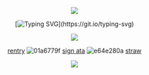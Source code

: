 <div align="center">
  
  ![](https://komarev.com/ghpvc/?username=devimccallion&label=Page+Views&color=1f9400) 

  [![Typing SVG](https://readme-typing-svg.demolab.com?font=Fira+Code&pause=1000&color=1F9400&center=true&width=435&lines=I+have+an+adventure+to+get+on+with!)](https://git.io/typing-svg)
  
![](https://i.postimg.cc/bN63kQ9V/IMG-7782.gif)

[rentry](https://rentry.co/golgothas) ![01a6779f](https://github.com/user-attachments/assets/4959edd4-d7d0-4390-a4c1-e15eb6056fe4) [sign ata](https://007n7.atabook.org) ![e64e280a](https://github.com/user-attachments/assets/545a3092-932b-4a03-827f-2d831db65478) [straw](https://cojum.straw.page)

![](https://i.postimg.cc/kGCR2hHq/Untitled227-20251009080938.jpg)

</div>

